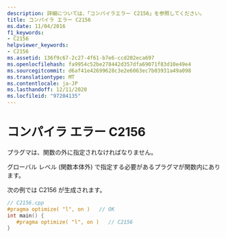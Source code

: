 ```yaml
---
description: 詳細については、「コンパイラエラー C2156」を参照してください。
title: コンパイラ エラー C2156
ms.date: 11/04/2016
f1_keywords:
- C2156
helpviewer_keywords:
- C2156
ms.assetid: 136f9c67-2c27-4f61-b7e6-ccd202eca697
ms.openlocfilehash: fa9954c52be278442d357dfa69071f83d10e49e4
ms.sourcegitcommit: d6af41e42699628c3e2e6063ec7b03931a49a098
ms.translationtype: MT
ms.contentlocale: ja-JP
ms.lasthandoff: 12/11/2020
ms.locfileid: "97204135"
---
```

# <a name="compiler-error-c2156"></a>コンパイラ エラー C2156

プラグマは、関数の外に指定されなければなりません。

グローバル レベル (関数本体外) で指定する必要があるプラグマが関数内にあります。

次の例では C2156 が生成されます。

```cpp
// C2156.cpp
#pragma optimize( "l", on )   // OK
int main() {
   #pragma optimize( "l", on )   // C2156
}
```
